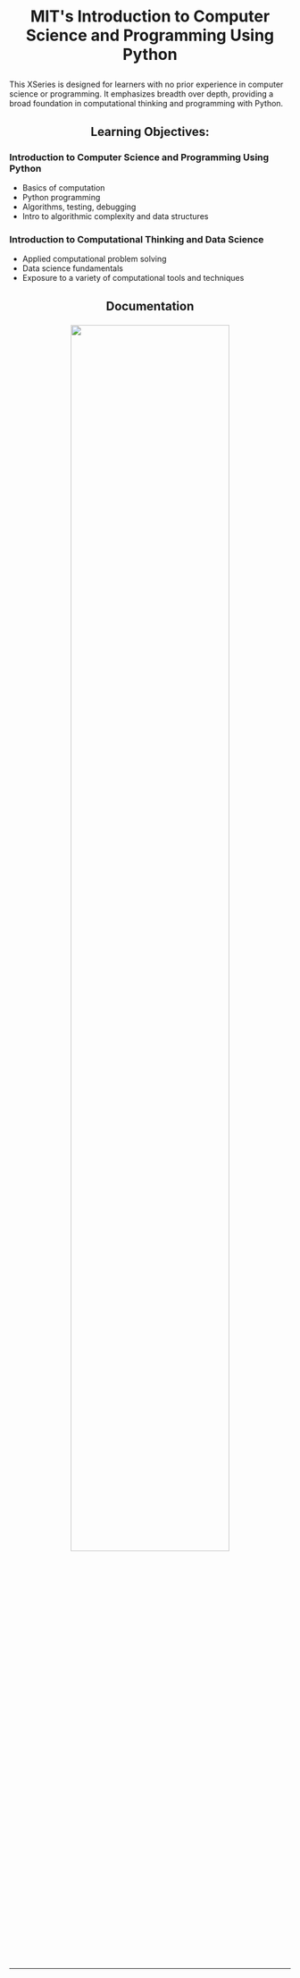 <h1>
<p align = "center">
MIT's Introduction to Computer Science and Programming Using Python
</p>
</h1>

This XSeries is designed for learners with no prior experience in computer science or programming. It emphasizes breadth over depth, providing a broad foundation in computational thinking and programming with Python.

<h2>
<p align = "center">
Learning Objectives:
</p>
</h2>

<h3> Introduction to Computer Science and Programming Using Python </h3>

- Basics of computation
- Python programming
- Algorithms, testing, debugging
- Intro to algorithmic complexity and data structures

<h3> Introduction to Computational Thinking and Data Science </h3>

- Applied computational problem solving
- Data science fundamentals
- Exposure to a variety of computational tools and techniques


<h2>
<p align = "center">
Documentation
</p>
</h2>

<p align = "center" width="100%">
      <img width="75%" src= "https://github.com/user-attachments/assets/1a30959c-c959-4c2b-a379-2590d654d5ae">
</p>      

---

